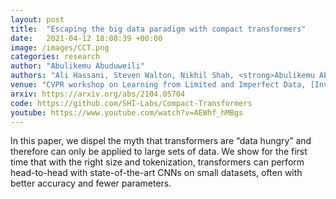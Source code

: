 ```yaml
---
layout: post
title:  "Escaping the big data paradigm with compact transformers"
date:   2021-04-12 18:08:39 +00:00
image: /images/CCT.png
categories: research
author: "Abulikemu Abuduweili"
authors: "Ali Hassani, Steven Walton, Nikhil Shah, <strong>Abulikemu Abuduweili</strong>,  Jiachen Li, Humphrey Shi"
venue: "CVPR workshop on Learning from Limited and Imperfect Data, [Invited Talk]"
arxiv: https://arxiv.org/abs/2104.05704 
code: https://github.com/SHI-Labs/Compact-Transformers 
youtube: https://www.youtube.com/watch?v=AEWhf_hMBgs 
---
```



In this paper, we dispel the myth that transformers are “data hungry” and therefore can only be applied to large sets of data. 
We show for the first time that with the right size and tokenization, transformers can perform head-to-head with state-of-the-art CNNs on small datasets, 
often with better accuracy and fewer parameters.
